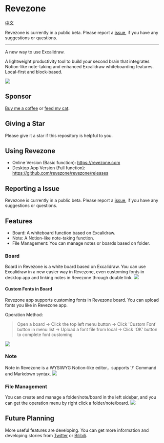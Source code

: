 # Revezone
[中文](README_zh.md)

Revezone is currently in a public beta. Please report a [issue](https://github.com/revezone/revezone/issues/new), if you have any suggestions or questions.

---
A new way to use Excalidraw.

A lightweight productivity tool to build your second brain that integrates Notion-like note-taking and enhanced Excalidraw whiteboarding features. Local-first and block-based.

![](https://img.alicdn.com/imgextra/i3/O1CN010t2FwH1L2smWHKIxl_!!6000000001242-2-tps-2472-1412.png)

## Sponsor
[Buy me a coffee](https://www.buymeacoffee.com/korbinzhao) or [feed my cat](https://afdian.net/a/wantian).

## Giving a Star
Please give it a star if this repository is helpful to you.

## Using Revezone
* Online Version (Basic function): https://revezone.com
* Desktop App Version (Full function): https://github.com/revezone/revezone/releases

## Reporting a Issue
Revezone is currently in a public beta. Please report a [issue](https://github.com/revezone/revezone/issues/new), if you have any suggestions or questions.

## Features
* Board: A whiteboard function based on Excalidraw.
* Note: A Notion-like note-taking function.
* File Management: You can manage notes or boards based on folder.

### Board
Board in Revezone is a white board based on Excalidraw. You can use Excalidraw in a new easier way in Revezone, even customing fonts in desktop app and linking notes in Revezone through double link.
![](https://img.alicdn.com/imgextra/i3/O1CN01Kr2D0x1L8NX5ArXyc_!!6000000001254-2-tps-2472-1412.png)

#### Custom Fonts in Board
Revezone app supports customing fonts in Revezone board. You can upload fonts you like in Revezone app.

Operation Method:
> Open a board -> Click the top left menu button -> Click 'Custom Font' button in menu list -> Upload a font file from local -> Click 'OK' button to complete font customing

![](https://img.alicdn.com/imgextra/i4/O1CN01o2yg8f1IuWJngoMJt_!!6000000000953-2-tps-2472-1412.png)

### Note
Note in Revezone is a WYSIWYG Notion-like editor，supports '/' Command and Markdown syntax.
![](https://img.alicdn.com/imgextra/i2/O1CN012Rp1n21J8GCLvU35i_!!6000000000983-2-tps-2472-1412.png)

### File Management
You can create and manage a folder/note/board in the left sidebar, and you can get the operation menu by right click a folder/note/board.
![](https://img.alicdn.com/imgextra/i2/O1CN016TUwdy1d0k0ecgo51_!!6000000003674-2-tps-816-822.png)

## Future Planning
More useful features are developing. You can get more information and developing stories from [Twitter](https://twitter.com/TheRevezone) or [Bilibili](https://space.bilibili.com/393134139).

